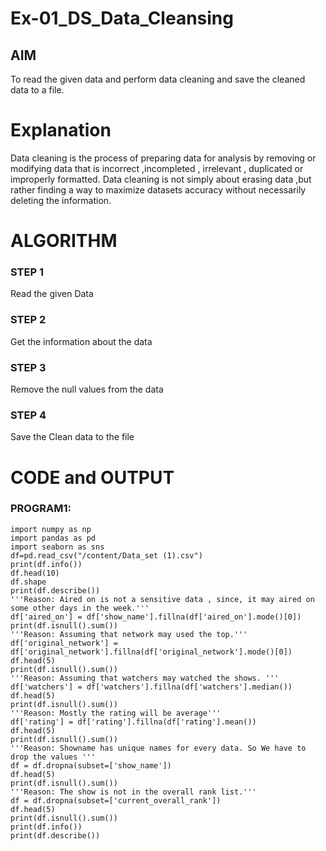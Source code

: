 # Ex-01_DS_Data_Cleansing


## AIM
To read the given data and perform data cleaning and save the cleaned data to a file. 

# Explanation
Data cleaning is the process of preparing data for analysis by removing or modifying data that is incorrect ,incompleted , irrelevant , duplicated or improperly formatted. 
Data cleaning is not simply about erasing data ,but rather finding a way to maximize datasets accuracy without necessarily deleting the information. 

# ALGORITHM
### STEP 1
Read the given Data
### STEP 2
Get the information about the data
### STEP 3
Remove the null values from the data
### STEP 4
Save the Clean data to the file

# CODE and OUTPUT
### PROGRAM1:
```
import numpy as np
import pandas as pd
import seaborn as sns
df=pd.read_csv("/content/Data_set (1).csv")
print(df.info())
df.head(10)
df.shape
print(df.describe())
'''Reason: Aired on is not a sensitive data , since, it may aired on some other days in the week.'''
df['aired_on'] = df['show_name'].fillna(df['aired_on'].mode()[0])
print(df.isnull().sum())
'''Reason: Assuming that network may used the top.'''
df['original_network'] = df['original_network'].fillna(df['original_network'].mode()[0])
df.head(5)
print(df.isnull().sum())
'''Reason: Assuming that watchers may watched the shows. '''
df['watchers'] = df['watchers'].fillna(df['watchers'].median())
df.head(5)
print(df.isnull().sum())
'''Reason: Mostly the rating will be average'''
df['rating'] = df['rating'].fillna(df['rating'].mean())
df.head(5)
print(df.isnull().sum())
'''Reason: Showname has unique names for every data. So We have to drop the values '''
df = df.dropna(subset=['show_name'])
df.head(5)
print(df.isnull().sum())
'''Reason: The show is not in the overall rank list.'''
df = df.dropna(subset=['current_overall_rank'])
df.head(5)
print(df.isnull().sum())
print(df.info())
print(df.describe())

```
